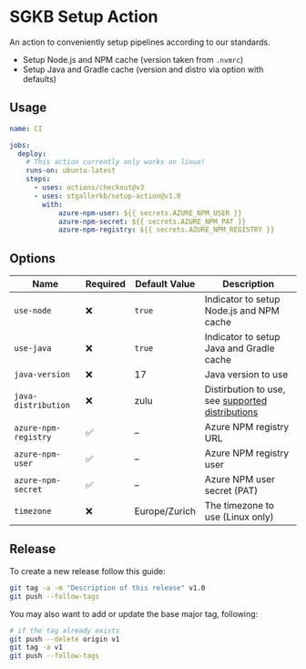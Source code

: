 # SGKB Setup Action

An action to conveniently setup pipelines according to our standards.
* Setup Node.js and NPM cache (version taken from `.nvmrc`)
* Setup Java and Gradle cache (version and distro via option with defaults)

## Usage

```yaml
name: CI

jobs:
  deploy:
    # This action currently only works on linux!
    runs-on: ubuntu-latest
    steps:
      - uses: actions/checkout@v3
      - uses: stgallerkb/setup-action@v1.0
        with:
            azure-npm-user: ${{ secrets.AZURE_NPM_USER }}
            azure-npm-secret: ${{ secrets.AZURE_NPM_PAT }}
            azure-npm-registry: ${{ secrets.AZURE_NPM_REGISTRY }}
```

## Options

| Name                 | Required            | Default Value | Description                              |
|----------------------|---------------------|---------------|------------------------------------------|
| `use-node`           | :x:                 | `true`        | Indicator to setup Node.js and NPM cache |
| `use-java`           | :x:                 | `true`        | Indicator to setup Java and Gradle cache |
| `java-version`       | :x:                 | 17            | Java version to use                      |
| `java-distribution`  | :x:                 | zulu          | Distirbution to use, see [supported distributions](https://github.com/actions/setup-java#supported-distributions) |
| `azure-npm-registry` | :white_check_mark:  | –             | Azure NPM registry URL                   |
| `azure-npm-user`     | :white_check_mark:  | –             | Azure NPM registry user                  |
| `azure-npm-secret`   | :white_check_mark:  | –             | Azure NPM user secret (PAT)              |
| `timezone`           | :x:                 | Europe/Zurich | The timezone to use (Linux only)         |

## Release

To create a new release follow this guide:

```sh
git tag -a -m "Description of this release" v1.0
git push --follow-tags
```

You may also want to add or update the base major tag, following:

```sh
# if the tag already exists
git push --delete origin v1
git tag -a v1 
git push --follow-tags
```